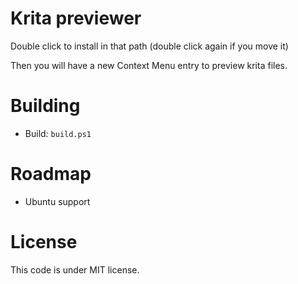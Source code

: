 # Krita previewer

Double click to install in that path (double click again if you move it)

Then you will have a new Context Menu entry to preview krita files.

# Building

- Build: `build.ps1`

# Roadmap

- Ubuntu support

# License

This code is under MIT license.

